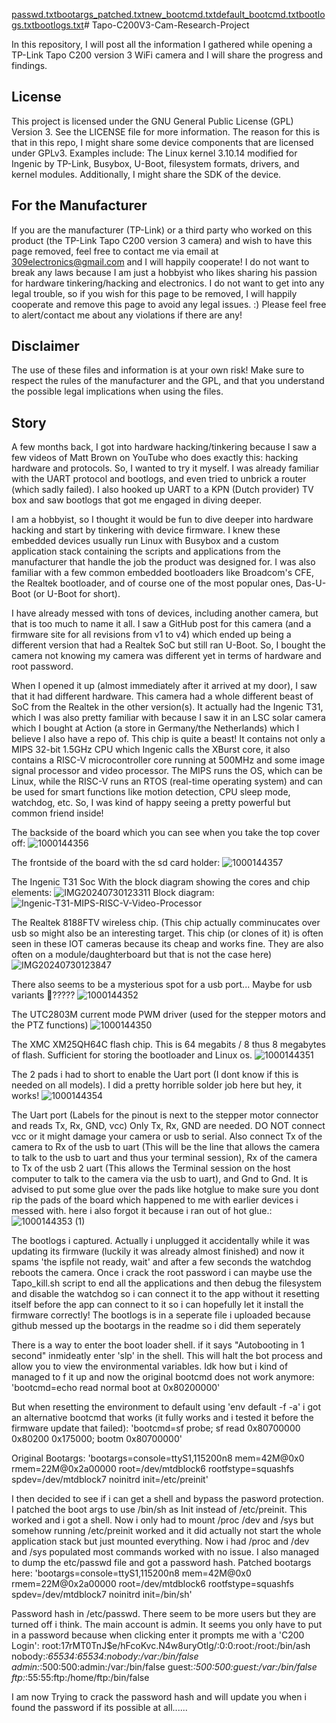 [passwd.txt](https://github.com/user-attachments/files/16426704/passwd.txt)[bootargs_patched.txt](https://github.com/user-attachments/files/16426675/bootargs_patched.txt)[new_bootcmd.txt](https://github.com/user-attachments/files/16426651/new_bootcmd.txt)[default_bootcmd.txt](https://github.com/user-attachments/files/16426635/default_bootcmd.txt)[bootlogs.txt](https://github.com/user-attachments/files/16426597/bootlogs.txt)[bootlogs.txt](https://github.com/user-attachments/files/16426533/bootlogs.txt)# Tapo-C200V3-Cam-Research-Project

In this repository, I will post all the information I gathered while opening a TP-Link Tapo C200 version 3 WiFi camera and I will share the progress and findings.

## License

This project is licensed under the GNU General Public License (GPL) Version 3. See the LICENSE file for more information. The reason for this is that in this repo, I might share some device components that are licensed under GPLv3. Examples include: The Linux kernel 3.10.14 modified for Ingenic by TP-Link, Busybox, U-Boot, filesystem formats, drivers, and kernel modules. Additionally, I might share the SDK of the device.

## For the Manufacturer

If you are the manufacturer (TP-Link) or a third party who worked on this product (the TP-Link Tapo C200 version 3 camera) and wish to have this page removed, feel free to contact me via email at 309electronics@gmail.com and I will happily cooperate! I do not want to break any laws because I am just a hobbyist who likes sharing his passion for hardware tinkering/hacking and electronics. I do not want to get into any legal trouble, so if you wish for this page to be removed, I will happily cooperate and remove this page to avoid any legal issues. :) Please feel free to alert/contact me about any violations if there are any!

## Disclaimer

The use of these files and information is at your own risk! Make sure to respect the rules of the manufacturer and the GPL, and that you understand the possible legal implications when using the files.

## Story

A few months back, I got into hardware hacking/tinkering because I saw a few videos of Matt Brown on YouTube who does exactly this: hacking hardware and protocols. So, I wanted to try it myself. I was already familiar with the UART protocol and bootlogs, and even tried to unbrick a router (which sadly failed). I also hooked up UART to a KPN (Dutch provider) TV box and saw bootlogs that got me engaged in diving deeper.

I am a hobbyist, so I thought it would be fun to dive deeper into hardware hacking and start by tinkering with device firmware. I knew these embedded devices usually run Linux with Busybox and a custom application stack containing the scripts and applications from the manufacturer that handle the job the product was designed for. I was also familiar with a few common embedded bootloaders like Broadcom's CFE, the Realtek bootloader, and of course one of the most popular ones, Das-U-Boot (or U-Boot for short).

I have already messed with tons of devices, including another camera, but that is too much to name it all. I saw a GitHub post for this camera (and a firmware site for all revisions from v1 to v4) which ended up being a different version that had a Realtek SoC but still ran U-Boot. So, I bought the camera not knowing my camera was different yet in terms of hardware and root password.

When I opened it up (almost immediately after it arrived at my door), I saw that it had different hardware. This camera had a whole different beast of SoC from the Realtek in the other version(s). It actually had the Ingenic T31, which I was also pretty familiar with because I saw it in an LSC solar camera which I bought at Action (a store in Germany/the Netherlands) which I believe I also have a repo of. This chip is quite a beast! It contains not only a MIPS 32-bit 1.5GHz CPU which Ingenic calls the XBurst core, it also contains a RISC-V microcontroller core running at 500MHz and some image signal processor and video processor. The MIPS runs the OS, which can be Linux, while the RISC-V runs an RTOS (real-time operating system) and can be used for smart functions like motion detection, CPU sleep mode, watchdog, etc. So, I was kind of happy seeing a pretty powerful but common friend inside!


The backside of the board which you can see when you take the top cover off:
![1000144356](https://github.com/user-attachments/assets/c6e4cee3-9c50-4893-be3d-abfd11f0ee60)

The frontside of the board with the sd card holder:
![1000144357](https://github.com/user-attachments/assets/1bd5ec8d-7043-4399-8005-8b2ebd4ba042)


The Ingenic T31 Soc With the block diagram showing the cores and chip elements:
![IMG20240730123311](https://github.com/user-attachments/assets/6c22a935-b956-4bcf-8d64-7f0c0d113c06)
Block diagram:
![Ingenic-T31-MIPS-RISC-V-Video-Processor](https://github.com/user-attachments/assets/5c20e486-ac17-4bf4-b240-1351b4af31da)


The Realtek 8188FTV wireless chip. (This chip actually comminucates over usb so might also be an interesting target. This chip (or clones of it) is often seen in these IOT cameras because its cheap and works fine. They are also often on a module/daughterboard but that is not the case here)
![IMG20240730123847](https://github.com/user-attachments/assets/e714b2dc-4498-4f04-8fd6-d562469d493d)


There also seems to be a mysterious spot for a usb port... Maybe for usb variants 🤔?????
![1000144352](https://github.com/user-attachments/assets/03d8e03e-d62f-42f4-abad-5aa3c1048393)


The UTC2803M current mode PWM driver (used for the stepper motors and the PTZ functions)
![1000144350](https://github.com/user-attachments/assets/0de38db3-e698-4f3b-85c8-72508059fa0f)


The XMC XM25QH64C flash chip. This is 64 megabits / 8 thus 8 megabytes of flash. Sufficient for storing the bootloader and Linux os.
![1000144351](https://github.com/user-attachments/assets/7ab30ed1-dfbc-4cfa-89cb-125c0069ec55)


The 2 pads i had to short to enable the Uart port (I dont know if this is needed on all models). I did a pretty horrible solder job here but hey, it works!
![1000144354](https://github.com/user-attachments/assets/0d8e54bf-fd07-4d85-a0e3-a3fc26ff1d37)


The Uart port (Labels for the pinout is next to the stepper motor connector and reads Tx, Rx, GND, vcc) Only Tx, Rx, GND are needed. DO NOT connect vcc or it might damage your camera or usb to serial. Also connect Tx of the camera to Rx of the usb to uart (This will be the line that allows the camera to talk to the usb to uart and thus your terminal session), Rx of the camera to Tx of the usb 2 uart (This allows the Terminal session on the host computer to talk to the camera via the usb to uart), and Gnd to Gnd. It is advised to put some glue over the pads like hotglue to make sure you dont rip the pads of the board which happened to me with earlier devices i messed with. here i also forgot it because i ran out of hot glue.:
![1000144353 (1)](https://github.com/user-attachments/assets/0ba6a419-e921-4232-907d-10e0311594bd)


The bootlogs i captured. Actually i unplugged it accidentally while it was updating its firmware (luckily it was already almost finished) and now it spams 'the ispfile not ready, wait' and after a few seconds the watchdog reboots the camera. Once i crack the root password i can maybe use the Tapo_kill.sh script to end all the applications and then debug the filesystem and disable the watchdog so i can connect it to the app without it resetting itself before the app can connect to it so i can hopefully let it install the firmware correctly! The bootlogs is in a seperate file i uploaded because github messed up the bootargs in the readme so i did them seperately


There is a way to enter the boot loader shell. if it says "Autobooting in 1 second" inmideatly enter 'slp' in the shell. This will halt the bot process and allow you to view the environmental variables.
Idk how but i kind of managed to f it up and now the original bootcmd does not work anymore:
'bootcmd=echo read normal boot at 0x80200000'

But when resetting the environment to default using 'env default -f -a' i got an alternative bootcmd that works (it fully works and i tested it before the firmware update that failed):
'bootcmd=sf probe; sf read 0x80700000 0x80200 0x175000; bootm 0x80700000'

Original Bootargs:
'bootargs=console=ttyS1,115200n8 mem=42M@0x0 rmem=22M@0x2a00000 root=/dev/mtdblock6 rootfstype=squashfs spdev=/dev/mtdblock7 noinitrd init=/etc/preinit'


I then decided to see if i can get a shell and bypass the pasword protection. I patched the boot args to use /bin/sh as Init instead of /etc/preinit. This worked and i got a shell. Now i only had to mount /proc /dev and /sys but somehow running /etc/preinit worked and it did actually not start the whole application stack but just mounted everything. Now i had /proc and /dev and /sys populated most commands worked with no issue. I also managed to dump the etc/passwd file and got a password hash. Patched bootargs here:
'bootargs=console=ttyS1,115200n8 mem=42M@0x0 rmem=22M@0x2a00000 root=/dev/mtdblock6 rootfstype=squashfs spdev=/dev/mtdblock7 noinitrd init=/bin/sh'

Password hash in /etc/passwd. There seem to be more users but they are turned off i think. The main account is admin. It seems you only have to put in a password because when clicking enter it prompts me with a 'C200 Login':
root:$1$7rMT0TnJ$e/hFcoKvc.N4w8uryOtlg/:0:0:root:/root:/bin/ash
nobody:*:65534:65534:nobody:/var:/bin/false
admin:*:500:500:admin:/var:/bin/false
guest:*:500:500:guest:/var:/bin/false
ftp:*:55:55:ftp:/home/ftp:/bin/false

I am now Trying to crack the password hash and will update you when i found the password if its possible at all......










